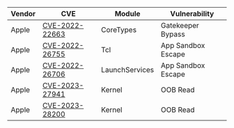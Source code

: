 | Vendor 	| CVE                                     	| Module         	| Vulnerability      	|
|--------	|-----------------------------------------	|----------------	|--------------------	|
| Apple  	| [CVE-2022-22663](CVE-2022-22663/poc.sh) 	| CoreTypes      	| Gatekeeper Bypass  	|
| Apple  	| [CVE-2022-26755](CVE-2022-26755/)       	| Tcl            	| App Sandbox Escape 	|
| Apple  	| [CVE-2022-26706](CVE-2022-26706/)       	| LaunchServices 	| App Sandbox Escape 	|
| Apple  	| [CVE-2023-27941](CVE-2023-27941/poc.c)  	| Kernel         	| OOB Read           	|
| Apple  	| [CVE-2023-28200](CVE-2023-28200/poc.c)  	| Kernel         	| OOB Read           	|